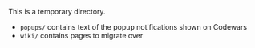 This is a temporary directory.

- `popups/` contains text of the popup notifications shown on Codewars
- `wiki/` contains pages to migrate over
